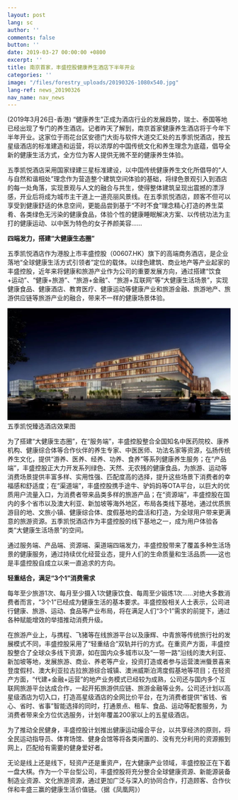 ```yaml
---
layout: post
lang: sc
author: ''
comments: false
button: ''
date: 2019-03-27 00:00:00 +0800
excerpt: ''
title: 南京首家，丰盛控股健康养生酒店下半年开业
categories: ''
image: "/files/forestry_uploads/20190326-1080x540.jpg"
lang-ref: news_20190326
nav_name: nav_news
---
```

(2019年3月26日-香港) “健康养生”正成为酒店行业的发展趋势，瑞士、泰国等地已经出现了专门的养生酒店。记者昨天了解到，南京首家健康养生酒店将于今年下半年开业。这家位于雨花台区安德门大街与软件大道交汇处的五季凯悦酒店，按五星级酒店的标准建造和运营，将以浓厚的中国传统文化和养生理念为底蕴，倡导全新的健康生活方式，全方位为客人提供无微不至的健康养生体验。

五季凯悦酒店采用国家绿建三星标准建设，以中国传统健康养生文化所倡导的“人与自然和谐相处”理念作为营造整个建筑空间体验的基础，将绿色景观引入到酒店的每一处角落，实现景观与人文的融合与共生，使得整体建筑呈现出震撼的漂浮感，开业后将成为城市主干道上一道亮丽风景线。在五季凯悦酒店，顾客不但可以享受到健康舒适的休息空间，更能品尝到基于“不时不食”理念精心打造的养生菜肴、各类绿色无污染的健康食品，体验个性的健康睡眠解决方案、以传统功法为主打的健康运动、以中医为特色的女子养颜美容……

**四端发力，搭建“大健康生态圈”**

五季凯悦酒店作为港股上市丰盛控股（00607.HK）旗下的高端商务酒店，是企业落地“全球健康生活方式引领者”定位的载体。以绿色建筑、商业地产等产业起家的丰盛控股，近年来将健康和旅游产业作为公司的重要发展方向，通过搭建“饮食+运动”、“健康+旅游”、“旅游+金融”、“旅游+互联网”等“大健康生活场景”，实现健康食品、健康酒店、教育医疗、健康运动等健康产业和旅游金融、旅游地产、旅游供应链等旅游产业的融合，带来不一样的健康场景体验。

![](/files/forestry_uploads/20190326-1080x540.jpg)五季凯悦臻选酒店效果图

为了搭建“大健康生态圈”，在“服务端”，丰盛控股整合全国知名中医药院校、康养机构、健康综合体等合作伙伴的养生专家、中医医师、功法名家等资源，弘扬传统养生文化，提供“游养、医养、经养、功养、食养”等系列健康养生服务；在“产品端”，丰盛控股正大力开发系列绿色、天然、无农残的健康食品，为旅游、运动等消费场景提供丰富多样、实用性强、匹配度高的选择，提升这些场景下消费者的幸福感和舒适度；在“渠道端”，丰盛控股携手途牛、驴妈妈等OTA平台，以巨大的优质用户流量入口，为消费者带来品类多样的旅游产品；在“资源端”，丰盛控股在国内的多个省市以及澳大利亚、新加坡等海外地区，布局各类线下基地，通过优质旅游目的地、文旅小镇、健康综合体、度假基地的盘活和打造，为全球用户带来更满意的旅游资源。五季凯悦酒店作为丰盛控股的线下基地之一，成为用户体验各类“大健康生活场景”的空间。

通过服务端、产品端、资源端、渠道端四端发力，丰盛控股带来了覆盖多种生活场景的健康服务，通过持续优化经营业态，提升人们的生命质量和生活品质——这也是丰盛控股自成立以来一直追求的方向。

**轻重结合，满足“3个1”消费需求**

每年至少旅游1次、每月至少摄入1次健康饮食、每周至少锻炼1次……对绝大多数消费者而言，“3个1”已经成为健康生活的基本要求。丰盛控股相关人士表示，公司进行健康、旅游、运动、食品等产业布局，将在满足人们“3个1”需求的前提下，通过各种赋能增效的举措推动消费升级。

在旅游产业上，与携程、飞猪等在线旅游平台以及康辉、中青旅等传统旅行社的发展模式不同，丰盛控股采用了“轻重结合”双轨并行的方式。在重资产方面，丰盛控股整合了全球众多线下资源，如在国内众多城市以及“一带一路”沿线的澳大利亚、新加坡等地，发展旅游、商业、养老等产业，投资打造或者参与运营澳洲蜃景喜来登度假村、澳大利亚拉古拉旅游综合城镇、澳洲威斯泊湾度假基地等项目；在轻资产方面，“代建+金融+运营”的地产业务模式已经较为成熟，公司还与国内多个互联网旅游平台达成合作，一起开拓旅游供应链、旅游金融等业务。公司还计划以高星级酒店为切入口，打造高星级酒店的全网比价平台，在为消费者提供“省钱、省心、省时、省事”智能选择的同时，打通景点、租车、食品、运动等配套服务，为消费者带来全方位优选服务，计划年覆盖200家以上的五星级酒店。

为了推动全民健身，丰盛控股计划推出健康运动撮合平台，以共享经济的原则，将全民运动指导员、体育场馆、健身会馆等将各类闲置的、没有充分利用的资源搬到网上，匹配给有需要的健身爱好者。

无论是线上还是线下，轻资产还是重资产，在大健康产业领域，丰盛控股正在下着一盘大棋。作为一个平台型公司，丰盛控股将充分整合全球健康资源、新能源装备制造业资源、文化旅游资源，通过更加广泛与深入的协同合作，打造顾客、合作伙伴和丰盛三赢的健康生活价值链。（据《凤凰网》）

